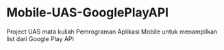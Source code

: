 # Mobile-UAS-GooglePlayAPI
Project UAS mata kuliah Pemrograman Aplikasi Mobile untuk menampilkan list dari Google Play API
